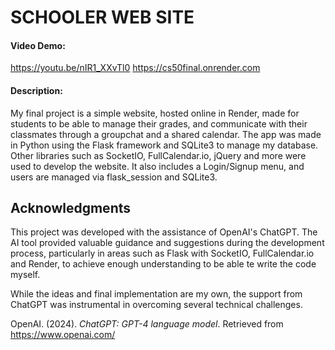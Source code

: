 # SCHOOLER WEB SITE
#### Video Demo: 
https://youtu.be/nIR1_XXvTl0
https://cs50final.onrender.com
#### Description: 
My final project is a simple website, hosted online in Render, made for students to be able to manage their grades, and communicate with their classmates through a groupchat and a shared calendar. The app was made in Python using the Flask framework and SQLite3 to manage my database. Other libraries such as SocketIO, FullCalendar.io, jQuery and more were used to develop the website. It also includes a Login/Signup menu, and users are managed via flask_session and SQLite3. 
## Acknowledgments

This project was developed with the assistance of OpenAI's ChatGPT. The AI tool provided valuable guidance and suggestions during the development process, particularly in areas such as Flask with SocketIO, FullCalendar.io and Render, to achieve enough understanding to be able te write the code myself.

While the ideas and final implementation are my own, the support from ChatGPT was instrumental in overcoming several technical challenges.

OpenAI. (2024). *ChatGPT: GPT-4 language model*. Retrieved from https://www.openai.com/

